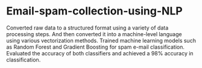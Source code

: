 # Email-spam-collection-using-NLP

Converted raw data to a structured format using a variety of data processing steps. And then converted it into a machine-level language using various vectorization methods. Trained machine learning models such as Random Forest and Gradient Boosting for spam e-mail classification. Evaluated the accuracy of both classifiers and achieved a 98% accuracy in classification.
